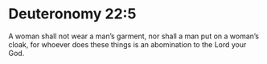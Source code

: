 # Deuteronomy 22:5

A woman shall not wear a man’s garment, nor shall a man put on a woman’s cloak, for whoever does these things is an abomination to the Lord your God.
